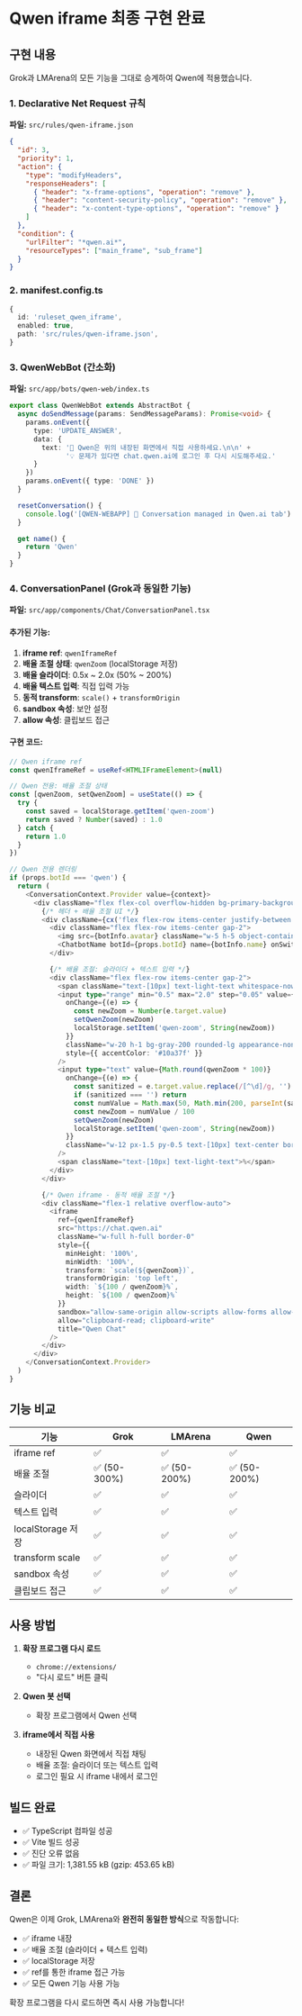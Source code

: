 # Qwen iframe 최종 구현 완료

## 구현 내용

Grok과 LMArena의 모든 기능을 그대로 승계하여 Qwen에 적용했습니다.

### 1. Declarative Net Request 규칙
**파일:** `src/rules/qwen-iframe.json`
```json
{
  "id": 3,
  "priority": 1,
  "action": {
    "type": "modifyHeaders",
    "responseHeaders": [
      { "header": "x-frame-options", "operation": "remove" },
      { "header": "content-security-policy", "operation": "remove" },
      { "header": "x-content-type-options", "operation": "remove" }
    ]
  },
  "condition": {
    "urlFilter": "*qwen.ai*",
    "resourceTypes": ["main_frame", "sub_frame"]
  }
}
```

### 2. manifest.config.ts
```typescript
{
  id: 'ruleset_qwen_iframe',
  enabled: true,
  path: 'src/rules/qwen-iframe.json',
}
```

### 3. QwenWebBot (간소화)
**파일:** `src/app/bots/qwen-web/index.ts`
```typescript
export class QwenWebBot extends AbstractBot {
  async doSendMessage(params: SendMessageParams): Promise<void> {
    params.onEvent({
      type: 'UPDATE_ANSWER',
      data: {
        text: '💬 Qwen은 위의 내장된 화면에서 직접 사용하세요.\n\n' +
              '💡 문제가 있다면 chat.qwen.ai에 로그인 후 다시 시도해주세요.'
      }
    })
    params.onEvent({ type: 'DONE' })
  }

  resetConversation() {
    console.log('[QWEN-WEBAPP] 🔄 Conversation managed in Qwen.ai tab')
  }

  get name() {
    return 'Qwen'
  }
}
```

### 4. ConversationPanel (Grok과 동일한 기능)
**파일:** `src/app/components/Chat/ConversationPanel.tsx`

#### 추가된 기능:
1. **iframe ref**: `qwenIframeRef`
2. **배율 조절 상태**: `qwenZoom` (localStorage 저장)
3. **배율 슬라이더**: 0.5x ~ 2.0x (50% ~ 200%)
4. **배율 텍스트 입력**: 직접 입력 가능
5. **동적 transform**: `scale()` + `transformOrigin`
6. **sandbox 속성**: 보안 설정
7. **allow 속성**: 클립보드 접근

#### 구현 코드:
```typescript
// Qwen iframe ref
const qwenIframeRef = useRef<HTMLIFrameElement>(null)

// Qwen 전용: 배율 조절 상태
const [qwenZoom, setQwenZoom] = useState(() => {
  try {
    const saved = localStorage.getItem('qwen-zoom')
    return saved ? Number(saved) : 1.0
  } catch {
    return 1.0
  }
})

// Qwen 전용 렌더링
if (props.botId === 'qwen') {
  return (
    <ConversationContext.Provider value={context}>
      <div className="flex flex-col overflow-hidden bg-primary-background h-full rounded-[20px]">
        {/* 헤더 + 배율 조절 UI */}
        <div className={cx('flex flex-row items-center justify-between border-b border-solid border-primary-border', mode === 'full' ? 'py-3 mx-5' : 'py-[10px] mx-3')}>
          <div className="flex flex-row items-center gap-2">
            <img src={botInfo.avatar} className="w-5 h-5 object-contain rounded-full" />
            <ChatbotName botId={props.botId} name={botInfo.name} onSwitchBot={props.onSwitchBot} />
          </div>

          {/* 배율 조절: 슬라이더 + 텍스트 입력 */}
          <div className="flex flex-row items-center gap-2">
            <span className="text-[10px] text-light-text whitespace-nowrap">배율</span>
            <input type="range" min="0.5" max="2.0" step="0.05" value={qwenZoom}
              onChange={(e) => {
                const newZoom = Number(e.target.value)
                setQwenZoom(newZoom)
                localStorage.setItem('qwen-zoom', String(newZoom))
              }}
              className="w-20 h-1 bg-gray-200 rounded-lg appearance-none cursor-pointer dark:bg-gray-700"
              style={{ accentColor: '#10a37f' }}
            />
            <input type="text" value={Math.round(qwenZoom * 100)}
              onChange={(e) => {
                const sanitized = e.target.value.replace(/[^\d]/g, '')
                if (sanitized === '') return
                const numValue = Math.max(50, Math.min(200, parseInt(sanitized, 10)))
                const newZoom = numValue / 100
                setQwenZoom(newZoom)
                localStorage.setItem('qwen-zoom', String(newZoom))
              }}
              className="w-12 px-1.5 py-0.5 text-[10px] text-center border border-primary-border rounded bg-secondary text-primary-text focus:outline-none focus:ring-1 focus:ring-blue-500"
            />
            <span className="text-[10px] text-light-text">%</span>
          </div>
        </div>

        {/* Qwen iframe - 동적 배율 조절 */}
        <div className="flex-1 relative overflow-auto">
          <iframe
            ref={qwenIframeRef}
            src="https://chat.qwen.ai"
            className="w-full h-full border-0"
            style={{
              minHeight: '100%',
              minWidth: '100%',
              transform: `scale(${qwenZoom})`,
              transformOrigin: 'top left',
              width: `${100 / qwenZoom}%`,
              height: `${100 / qwenZoom}%`
            }}
            sandbox="allow-same-origin allow-scripts allow-forms allow-popups allow-popups-to-escape-sandbox allow-modals"
            allow="clipboard-read; clipboard-write"
            title="Qwen Chat"
          />
        </div>
      </div>
    </ConversationContext.Provider>
  )
}
```

## 기능 비교

| 기능 | Grok | LMArena | Qwen |
|---|---|---|---|
| iframe ref | ✅ | ✅ | ✅ |
| 배율 조절 | ✅ (50-300%) | ✅ (50-200%) | ✅ (50-200%) |
| 슬라이더 | ✅ | ✅ | ✅ |
| 텍스트 입력 | ✅ | ✅ | ✅ |
| localStorage 저장 | ✅ | ✅ | ✅ |
| transform scale | ✅ | ✅ | ✅ |
| sandbox 속성 | ✅ | ✅ | ✅ |
| 클립보드 접근 | ✅ | ✅ | ✅ |

## 사용 방법

1. **확장 프로그램 다시 로드**
   - `chrome://extensions/`
   - "다시 로드" 버튼 클릭

2. **Qwen 봇 선택**
   - 확장 프로그램에서 Qwen 선택

3. **iframe에서 직접 사용**
   - 내장된 Qwen 화면에서 직접 채팅
   - 배율 조절: 슬라이더 또는 텍스트 입력
   - 로그인 필요 시 iframe 내에서 로그인

## 빌드 완료
- ✅ TypeScript 컴파일 성공
- ✅ Vite 빌드 성공
- ✅ 진단 오류 없음
- ✅ 파일 크기: 1,381.55 kB (gzip: 453.65 kB)

## 결론

Qwen은 이제 Grok, LMArena와 **완전히 동일한 방식**으로 작동합니다:
- ✅ iframe 내장
- ✅ 배율 조절 (슬라이더 + 텍스트 입력)
- ✅ localStorage 저장
- ✅ ref를 통한 iframe 접근 가능
- ✅ 모든 Qwen 기능 사용 가능

확장 프로그램을 다시 로드하면 즉시 사용 가능합니다!
